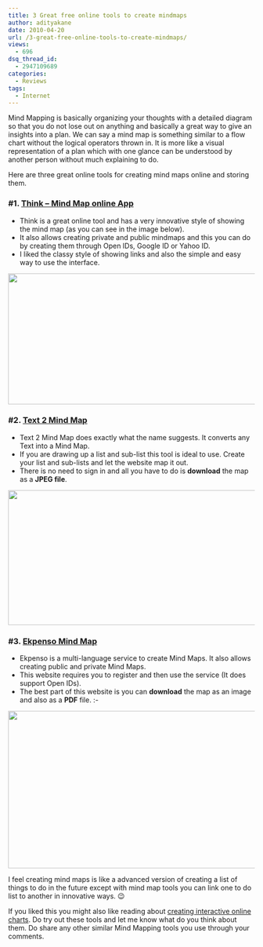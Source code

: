 ```yaml
---
title: 3 Great free online tools to create mindmaps
author: adityakane
date: 2010-04-20
url: /3-great-free-online-tools-to-create-mindmaps/
views:
  - 696
dsq_thread_id:
  - 2947109689
categories:
  - Reviews
tags:
  - Internet
---
```

Mind Mapping is basically organizing your thoughts with a detailed diagram so that you do not lose out on anything and basically a great way to give an insights into a plan. We can say a mind map is something similar to a flow chart without the logical operators thrown in. It is more like a visual representation of a plan which with one glance can be understood by another person without much explaining to do.

Here are three great online tools for creating mind maps online and storing them.

### **#1. <a href="http://think.ajsands.com/" onclick="_gaq.push(['_trackEvent', 'outbound-article', 'http://think.ajsands.com/', 'Think &#8211; Mind Map online App']);" >Think &#8211; Mind Map online App</a>**

  * Think is a great online tool and has a very innovative style of showing the mind map (as you can see in the image below).
  * It also allows creating private and public mindmaps and this you can do by creating them through Open IDs, Google ID or Yahoo ID.
  * I liked the classy style of showing links and also the simple and easy way to use the interface.

<a rel="attachment wp-att-23751" href="http://devilsworkshop.org/3-great-free-online-tools-to-create-mindmaps/mind_map_think/"><img class="aligncenter size-full wp-image-23751" title="mind_map_think" src="http://cdn.devilsworkshop.org/files/2010/04/mind_map_think.png" alt="" width="550" height="267" /></a>

### **#2. <a href="http://www.text2mindmap.com/" onclick="_gaq.push(['_trackEvent', 'outbound-article', 'http://www.text2mindmap.com/', 'Text 2 Mind Map']);" >Text 2 Mind Map</a>**

  * Text 2 Mind Map does exactly what the name suggests. It converts any Text into a Mind Map.
  * If you are drawing up a list and sub-list this tool is ideal to use. Create your list and sub-lists and let the website map it out.
  * There is no need to sign in and all you have to do is **download** the map as a **JPEG file**.

<a rel="attachment wp-att-23756" href="http://devilsworkshop.org/3-great-free-online-tools-to-create-mindmaps/mind_map_text2mindmap/"><img class="aligncenter size-full wp-image-23756" title="mind_map_text2mindmap" src="http://cdn.devilsworkshop.org/files/2010/04/mind_map_text2mindmap.png" alt="" width="550" height="275" /></a>

### **#3. <a href="http://en.ekpenso.com" onclick="_gaq.push(['_trackEvent', 'outbound-article', 'http://en.ekpenso.com', 'Ekpenso Mind Map']);" >Ekpenso Mind Map</a>**

  * Ekpenso is a multi-language service to create Mind Maps. It also allows creating public and private Mind Maps.
  * This website requires you to register and then use the service (It does support Open IDs).
  * The best part of this website is you can **download** the map as an image and also as a **PDF** file. <img src="http://devilsworkshop.org/wp-includes/images/smilies/simple-smile.png" alt=":-)" class="wp-smiley" style="height: 1em; max-height: 1em;" />

<a rel="attachment wp-att-23759" href="http://devilsworkshop.org/3-great-free-online-tools-to-create-mindmaps/mind_map_ekpenso/"><img class="aligncenter size-full wp-image-23759" title="mind_map_ekpenso" src="http://cdn.devilsworkshop.org/files/2010/04/mind_map_ekpenso.png" alt="" width="550" height="321" /></a>

I feel creating mind maps is like a advanced version of creating a list of things to do in the future except with mind map tools you can link one to do list to another in innovative ways. 😉

If you liked this you might also like reading about [creating interactive online charts][1]. Do try out these tools and let me know what do you think about them. Do share any other similar Mind Mapping tools you use through your comments.

 [1]: http://devilsworkshop.org/create-interactive-charts-online-with-chartlenet/ "creating interactive online charts"
